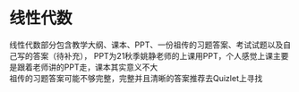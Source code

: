 # 线性代数
线性代数部分包含教学大纲、课本、PPT、一份祖传的习题答案、考试试题以及自己写的答案（待补充），
PPT为21秋季姚静老师的上课用PPT，个人感觉上课主要是跟着老师讲的PPT走，课本其实意义不大\
祖传的习题答案可能不够完整，完整并且清晰的答案推荐去Quizlet上寻找
